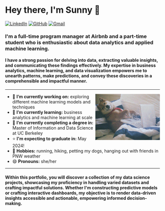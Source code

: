 <h1 align="left"> Hey there, I'm Sunny 👋 </h1>

<p align="left">
   <a href="https://www.linkedin.com/in/sunnyshin01/"><img alt="LinkedIn" src="https://img.shields.io/badge/-sunnyshin-blue?style=flat-square&logo=Linkedin&logoColor=white&link=https://www.linkedin.com/in/sunnyshin01/"></a>
   <a href="https://github.com/sunnyshin0824/sunnyshin_portfolio.git"><img alt="GitHub" src="https://img.shields.io/badge/sunnyshin0824-black?style=flat-square&logo=github&logoColor=white&link=https://github.com/sunnyshin0824/sunnyshin_portfolio.git/"></a>
   <a href="mailto:sunnyshin0824@gmail.com"><img alt="Gmail" src="https://img.shields.io/badge/-sunnyshin0824@gmail.com-red?style=flat-square&logo=Gmail&logoColor=white&link=mailto:sunnyshin0824@gmail.com"></a>
</p>

<h3 align="left">  I'm a full-time program manager at Airbnb and a part-time student who is enthusiastic about data analytics and applied machine learning. </h3>

<h4 align="left"> I have a strong passion for delving into data, extracting valuable insights, and communicating these findings effectively. My expertise in business analytics, machine learning, and data visualization empowers me to unearth patterns, make predictions, and convey these discoveries in a comprehensible and impactful manner. </h4>

---
<!-- credits for gif https://imgur.com/OOpRj -->
<img align="right" height="150" width="210" src="data.gif">

- 🔭 **I’m currently working on:** exploring different machine learning models and techniques
- 🌱 **I’m currently learning:** business analytics and machine learning at scale
- 👯 **I’m currently completing a degree in:** Master of Information and Data Science at UC Berkeley
- ⭐ **I'm expecting to graduate in:** May 2024!
- 💬 **Hobbies:** running, hiking, petting my dogs, hanging out with friends in PNW weather
- 😄 **Pronouns:** she/her

---

<h4 align="left">  Within this portfolio, you will discover a collection of my data science projects, showcasing my proficiency in handling varied datasets and crafting impactful solutions. Whether I'm constructing predictive models or crafting interactive dashboards, my objective is to render data-driven insights accessible and actionable, empowering informed decision-making. </h4>

